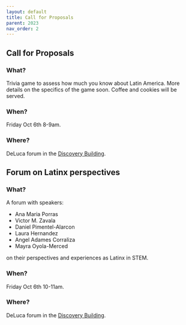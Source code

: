 ```yaml
---
layout: default
title: Call for Proposals
parent: 2023
nav_order: 2
---
```


## Call for Proposals

### What?

Trivia game to assess how much you know about Latin America. More details on the specifics of the game soon. Coffee and cookies will be served.

### When?

Friday Oct 6th 8-9am.

### Where?

DeLuca forum in the [Discovery Building](https://goo.gl/maps/AeCdxxd4Qx1BGH9k6).

## <a name="forum"></a>Forum on Latinx perspectives

### What?
A forum with speakers:

- Ana Maria Porras
- Victor M. Zavala
- Daniel Pimentel-Alarcon
- Laura Hernandez
- Angel Adames Corraliza
- Mayra Oyola-Merced

on their perspectives and experiences as Latinx in STEM.

### When?

Friday Oct 6th 10-11am.

### Where?

DeLuca forum in the [Discovery Building](https://goo.gl/maps/AeCdxxd4Qx1BGH9k6).
